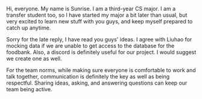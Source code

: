 Hi, everyone. My name is Sunrise. I am a third-year CS major. I am a transfer student too, so I have started my major a bit later than usual, but very excited to learn new stuff with you guys, and keep myself prepared to catch up anytime.

Sorry for the late reply, I have read you guys' ideas. I agree with Liuhao for mocking data if we are unable to get access to the database for the foodbank. Also, a discord is definitely useful for our project. I would suggest we create one as well.

For the team norms, while making sure everyone is comfortable to work and talk together, communication is definitely the key as well as being respectful. Sharing ideas, asking, and answering questions can keep our team being active.
